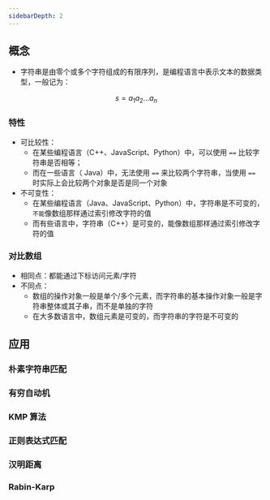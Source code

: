 ```yaml
---
sidebarDepth: 2
---
```


## 概念

+ 字符串是由零个或多个字符组成的有限序列，是编程语言中表示文本的数据类型，一般记为：

$$
s = a_1a_2...a_n
$$


### 特性

+ 可比较性：
  + 在某些编程语言（C++、JavaScript、Python）中，可以使用 `==` 比较字符串是否相等；
  + 而在一些语言（ Java）中，无法使用 `==` 来比较两个字符串，当使用 `==` 时实际上会比较两个对象是否是同一个对象
+ 不可变性：
  + 在某些编程语言（Java、JavaScript、Python）中，字符串是不可变的，`不能`像数组那样通过索引修改字符的值
  + 而有些语言中，字符串（C++）是可变的，能像数组那样通过索引修改字符的值


### 对比数组

+ 相同点：都能通过下标访问元素/字符
+ 不同点：
  + 数组的操作对象一般是单个/多个元素，而字符串的基本操作对象一般是字符串整体或其子串，而不是单独的字符
  + 在大多数语言中，数组元素是可变的，而字符串的字符是不可变的



## 应用


### 朴素字符串匹配

### 有穷自动机

### KMP 算法

### 正则表达式匹配

### 汉明距离

### Rabin-Karp


